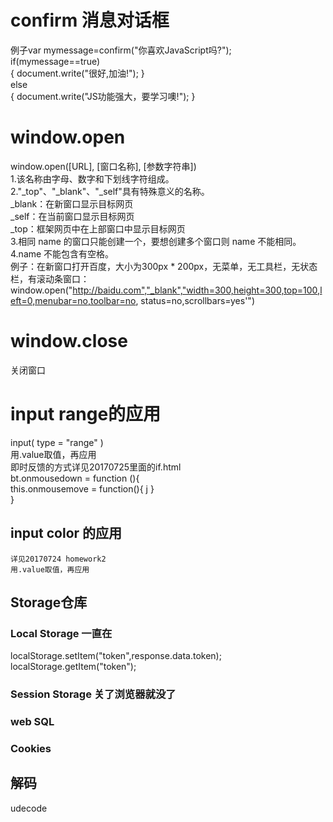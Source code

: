 # confirm 消息对话框
例子var mymessage=confirm("你喜欢JavaScript吗?");  
    if(mymessage==true)  
    {   document.write("很好,加油!");   }  
    else  
    {  document.write("JS功能强大，要学习噢!");   } 
    
     
# window.open
window.open([URL], [窗口名称], [参数字符串])  
 1.该名称由字母、数字和下划线字符组成。  
2."_top"、"_blank"、"_self"具有特殊意义的名称。  
       _blank：在新窗口显示目标网页   
       _self：在当前窗口显示目标网页   
       _top：框架网页中在上部窗口中显示目标网页   
3.相同 name 的窗口只能创建一个，要想创建多个窗口则 name 不能相同。   
4.name 不能包含有空格。   
例子：在新窗口打开百度，大小为300px * 200px，无菜单，无工具栏，无状态栏，有滚动条窗口：     window.open("http://baidu.com","_blank","width=300,height=300,top=100,left=0,menubar=no,toolbar=no, status=no,scrollbars=yes'")
# window.close
 关闭窗口



# input range的应用  
input( type = "range" )  
    用.value取值，再应用  
即时反馈的方式详见20170725里面的if.html  
    bt.onmousedown = function (){  
        this.onmousemove = function(){  j
        <!-- pic.src = "./beijing/"+bt.value+".jpeg" -->
        }  
    }  

## input color 的应用  
    详见20170724 homework2  
    用.value取值，再应用  

## Storage仓库
### Local Storage 一直在
localStorage.setItem("token",response.data.token);
localStorage.getItem("token");

### Session Storage 关了浏览器就没了
### web SQL 
### Cookies

## 解码
udecode



